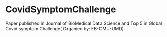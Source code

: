 # CovidSymptomChallenge


Paper published in Journal of BioMedical Data Science and Top 5 in Global Covid symptom Challenge( Organied by: FB-CMU-UMD)
